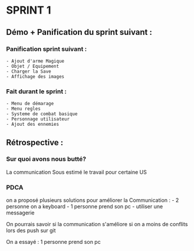 # SPRINT 1

## Démo + Panification du sprint suivant :
    
### Panification sprint suivant :
    - Ajout d'arme Magique
    - Objet / Equipement
    - Charger la Save
    - Affichage des images
    
### Fait durant le sprint :
    - Menu de démarage
    - Menu regles
    - Systeme de combat basique
    - Personnage utilisateur
    - Ajout des ennemies

## Rétrospective : 

### Sur quoi avons nous butté?

La communication
Sous estimé le travail pour certaine US

### PDCA

on a proposé plusieurs solutions pour améliorer la Communication : 
    - 2 personne on a keyboard
    - 1 personne prend son pc
    - utiliser une messagerie

   
On pourrais savoir si la communication s'améliore si on a moins de conflits 
lors des push sur git

On a essayé : 1 personne prend son pc
